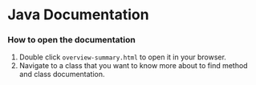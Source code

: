 # Java Documentation
### How to open the documentation
1. Double click ```overview-summary.html``` to open it in your browser.
1. Navigate to a class that you want to know more about to find method and class documentation.